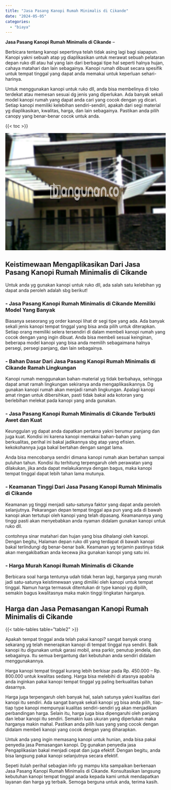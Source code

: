```yaml
---
title: "Jasa Pasang Kanopi Rumah Minimalis di Cikande"
date: "2024-05-05"
categories: 
  - "biaya"
---
```


**Jasa Pasang Kanopi Rumah Minimalis di Cikande** –

Berbicara tentang kanopi sepertinya telah tidak asing lagi bagi siapapun. Kanopi yakni sebuah atap yg diaplikasikan untuk merawat sebuah pelataran depan ruko dll atau hal yang lain dari berbagai tipe hal seperti halnya hujan, cahaya matahari dan lain sebagainya. Kanopi rumah dibuat secara spesifik untuk tempat tinggal yang dapat anda memakai untuk keperluan sehari-harinya.

Untuk menggunakan kanopi untuk ruko dll, anda bisa membelinya di toko terdekat atau memesan sesuai dg jenis yang diperlukan. Ada banyak sekali model kanopi rumah yang dapat anda cari yang cocok dengan yg dicari. Setiap kanopi memiliki kelebihan sendiri-sendiri, apakah dari segi material yg diaplikasikan, kwalitas, harga, dan lain sebagainya. Pastikan anda pilih canopy yang benar-benar cocok untuk anda.

{{< toc >}}

![Jasa Pasang Kanopi Rumah Minimalis di Cikande](/images/harga-kanopi-minimalis-03.png)

## Keistimewaan Mengaplikasikan Dari Jasa Pasang Kanopi Rumah Minimalis di Cikande

Untuk anda yg gunakan kanopi untuk ruko dll, ada salah satu kelebihan yg dapat anda peroleh adalah sbg berikut!

### \- Jasa Pasang Kanopi Rumah Minimalis di Cikande Memiliki Model Yang Banyak

Biasanya seseorang yg order kanopi lihat dr segi tipe yang ada. Ada banyak sekali jenis kanopi tempat tinggal yang bisa anda pilih untuk diterapkan. Setiap orang memiliki selera tersendiri di dalam membeli kanopi rumah yang cocok dengan yang ingin dibuat. Anda bisa membeli sesuai keinginan, beberapa model kanopi yang bisa anda memilih sebagaimana halnya persegi, persegi panjang, dan lain sebagainya.

### \- Bahan Dasar Dari Jasa Pasang Kanopi Rumah Minimalis di Cikande Ramah Lingkungan

Kanopi rumah menggunakan bahan-material yg tidak berbahaya, sehingga dapat amat ramah lingkungan sekiranya anda mengaplikasikannya. Dg gunakan kanopi rumah akan menjadi ramah lingkungan. Apalagi kanopi amat ringan untuk dibersihkan, pasti tidak bakal ada kotoran yang berlebihan melekat pada kanopi yang anda gunakan.

### \- Jasa Pasang Kanopi Rumah Minimalis di Cikande Terbukti Awet dan Kuat

Keunggulan yg dapat anda dapatkan pertama yakni berumur panjang dan juga kuat. Kondisi ini karena kanopi memakai bahan-bahan yang berkualitas, perihal ini bakal jadikannya sbg atap yang efisien. kekokohannya juga bakal bertahan dengan sangat lama.

Anda bisa mencobanya sendiri dimana kanopi rumah akan bertahan sampai puluhan tahun. Kondisi itu terhitung terpengaruh oleh perawatan yang dilakukan, jika anda dapat melakukannya dengan bagus, maka kanopi tempat tinggal dapat lebih tahan lama mutunya.

### \- Keamanan Tinggi Dari Jasa Pasang Kanopi Rumah Minimalis di Cikande

Keamanan yg tinggi menjadi satu-satunya faktor yang dapat anda peroleh selanjutnya. Pekarangan depan tempat tinggal apa pun yang ada di bawah kanopi akan tertutupi oleh kanopi yang telah dipasang. Keamanannya yang tinggi pasti akan menyebabkan anda nyaman didalam gunakan kanopi untuk ruko dll.

contohnya sinar matahari dan hujan yang bisa dihalangi oleh kanopi. Dengan begitu, Halaman depan ruko dll yang terdapat di bawah kanopi bakal terlindungi dg benar-benar baik. Keamanan yg terjamin pastinya tidak akan mengakibatkan anda kecewa jika gunakan kanopi yang satu ini.

### \- Harga Murah Kanopi Rumah Minimalis di Cikande

Berbicara soal harga tentunya udah tidak heran lagi, harganya yang murah jadi satu-satunya keistimewaan yang dimiliki oleh kanopi untuk tempat tinggal. Namun harga termasuk ditentukan dr type kanopi yg dipilih, semakin bagus kwalitasnya maka makin tinggi tingkatan harganya.

## Harga dan Jasa Pemasangan Kanopi Rumah Minimalis di Cikande

{{< table-tables table="table2" >}}

Apakah tempat tinggal anda telah pakai kanopi? sangat banyak orang sekarang yg telah menerapkan kanopi di tempat tinggal nya sendiri. Baik kanopi itu digunakan untuk garasi mobil, area parkir, penutup jendela, dan sebagainya. Itu semua bergantung dari kebutuhan anda sendiri didalam menggunakannya.

Harga kanopi tempat tinggal kurang lebih berkisar pada Rp. 450.000 – Rp. 800.000 untuk kwalitas sedang. Harga bisa melebihi di atasnya apabila anda inginkan pakai kanopi tempat tinggal yg paling berkualitas bahan dasarnya.

Harga juga terpengaruh oleh banyak hal, salah satunya yakni kualitas dari kanopi itu sendiri. Ada sangat banyak sekali kanopi yg bisa anda pilih, tiap-tiap type kanopi mempunyai kualitas sendiri-sendiri yg akan menjadikan perbandingan harga. Selain itu, harga juga bisa dipengaruhi oleh panjang dan lebar kanopi itu sendiri. Semakin luas ukuran yang diperlukan maka harganya makin mahal. Pastikan anda pilih luas yang yang cocok dengan didalam membeli kanopi yang cocok dengan yang diharapkan.

Untuk anda yang ingin memasang kanopi untuk hunian, anda bisa pakai penyedia jasa Pemasangan kanopi. Dg gunakan penyedia jasa Pengaplikasian bakal menjadi cepat dan juga efektif. Dengan begitu, anda bisa langsung pakai kanopi selanjutnya secara efektif.

Sepeti itulah perihal sebagian info yg mampu kita sampaikan berkenaan Jasa Pasang Kanopi Rumah Minimalis di Cikande. Konsultasikan langsung kebutuhan kanopi tempat tinggal anada kepada kami untuk mendapatkan layanan dan harga yg terbaik. Semoga berguna untuk anda, terima kasih.
